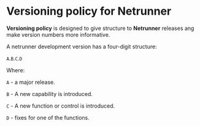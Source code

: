 # Versioning policy for Netrunner

**Versioning policy** is designed to give structure to **Netrunner** releases ang make version numbers more informative.

A netrunner development version has a four-digit structure:

`A`.`B`.`C`.`D`

Where:

`A` - a major release.

`B` - A new capability is introduced.

`C` - A new function or control is introduced.

`D` - fixes for one of the functions.
